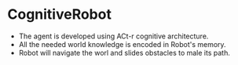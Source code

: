 # CognitiveRobot
- The agent is developed using ACt-r cognitive architecture.   
- All the needed world knowledge is encoded in Robot's memory.   
- Robot will navigate the worl and slides obstacles to male its path.
